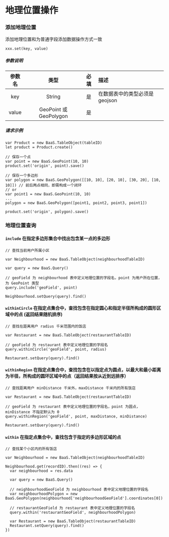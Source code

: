 # 地理位置操作

### 添加地理位置

添加地理位置和为普通字段添加数据操作方式一致

`xxx.set(key, value)`

##### 参数说明

|  参数名  |  类型  |  必填  |  描述  |
| :-----------: | :----: | :--: | :------------------------ |
|  key  |  String |  是  |  在数据表中的类型必须是 geojson  |
|  value  |  GeoPoint 或 GeoPolygon  |  是  |  |


##### 请求示例

```
var Product = new BaaS.TableObject(tableID)
let product = Product.create()

// 保存一个点
var point = new BaaS.GeoPoint(10, 10)
product.set('origin', point).save()

// 保存一个多边形
var polygon = new BaaS.GeoPolygon([[10, 10], [20, 10], [30, 20], [10, 10]]) // 前后两点相同，即需构成一个闭环
// or
var point1 = new BaaS.GeoPoint(10, 10)
...
polygon = new BaaS.GeoPolygon([point1, point2, point3, point1])

product.set('origin', polygon).save()
```


### 地理位置查询

#### `include` 在指定多边形集合中找出包含某一点的多边形

```
// 查找当前用户所属小区

var Neighbourhood = new BaaS.TableObject(neighbourhoodTableID)

var query = new BaaS.Query()

// geoField 为 neighbourhood 表中定义地理位置的字段名，point 为用户所在位置，为 GeoPoint 类型
query.include('geoField', point)

Neighbourhood.setQuery(query).find()
```

#### `withinCircle` 在指定点集合中，查找包含在指定圆心和指定半径所构成的圆形区域中的点 (返回结果随机排序)

```
// 查找在距离用户 radius 千米范围内的饭店

var Restaurant = new BaaS.TableObject(restaurantTableID)

// geoField 为 restaurant 表中定义地理位置的字段名
query.withinCircle('geoField', point, radius)

Restaurant.setQuery(query).find()

```


#### `withinRegion` 在指定点集合中，查找包含在以指定点为圆点，以最大和最小距离为半径，所构成的圆环区域中的点（返回结果按从近到远排序）

```
// 查找距离用户 minDistance 千米外，maxDistance 千米内的所有饭店

var Restaurant = new BaaS.TableObject(restaurantTableID)

// geoField 为 restaurant 表中定义地理位置的字段名，point 为圆点，minDistance 不指定默认为 0
query.withinRegion('geoField', point, maxDistance, minDistance)

Restaurant.setQuery(query).find()
```


#### `within` 在指定点集合中，查找包含于指定的多边形区域的点

```
// 查找某个小区内的所有饭店

var Neighbourhood = new BaaS.TableObject(neighbourhoodTableID)

Neighbourhood.get(recordID).then((res) => {
  var neighbourhood = res.data

  var query = new BaaS.Query()

  // neighbourhoodGeoField 为 neighbourhood 表中定义地理位置的字段名
  var neighbourhoodPolygon = new BaaS.GeoPolygon(neighbourhood['neighbourhoodGeoField'].coordinates[0])

  // restaurantGeoField 为 restaurant 表中定义地理位置的字段名
  query.within('restaurantGeoField', neighbourhoodPolygon)

  var Restaurant = new BaaS.TableObject(restaurantTableID)
  Restaurant.setQuery(query).find()
})
```